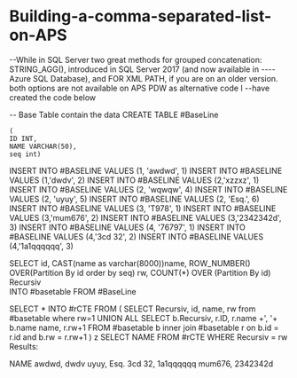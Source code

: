 # Building-a-comma-separated-list-on-APS
--While in SQL Server  two great methods for grouped concatenation: STRING_AGG(), introduced in SQL Server 2017 (and now available in ----Azure SQL Database), and FOR XML PATH, if you are on an older version. both options are not available on APS PDW as alternative code I --have created the code below

-- Base Table contain the data
CREATE TABLE #BaseLine 

	(
	ID INT,
	NAME VARCHAR(50),
	seq int)
 INSERT INTO #BASELINE   VALUES  (1, 'awdwd', 1) 
 INSERT INTO #BASELINE   VALUES  (1,'dwdv', 2) 
 INSERT INTO #BASELINE   VALUES  (2,'xzzxz', 1) 
 INSERT INTO #BASELINE   VALUES  (2, 'wqwqw', 4) 
 INSERT INTO #BASELINE   VALUES  (2, 'uyuy', 5) 
 INSERT INTO #BASELINE   VALUES  (2, 'Esq.', 6) 
 INSERT INTO #BASELINE   VALUES  (3, 'T978', 1)
  INSERT INTO #BASELINE   VALUES  (3,'mum676', 2) 
 INSERT INTO #BASELINE   VALUES  (3,'2342342d', 3) 
  INSERT INTO #BASELINE   VALUES  (4, '76797', 1) 
  INSERT INTO #BASELINE   VALUES  (4,'3cd 32', 2)
   INSERT INTO #BASELINE   VALUES  (4,'1a1qqqqqq', 3) 


   SELECT id, CAST(name as varchar(8000))name, ROW_NUMBER() OVER(Partition By id order by seq) rw,
 COUNT(*) OVER (Partition By id) Recursiv  
 INTO #basetable
 FROM  #BaseLine  
 
SELECT * INTO  #rCTE  FROM ( SELECT Recursiv, id, name, rw 
 from #basetable 
 where rw=1 
 UNION ALL 
 SELECT b.Recursiv, r.ID, r.name +', '+ b.name name, r.rw+1 
 FROM #basetable b inner join 
#basetable r 
 on b.id = r.id and b.rw = r.rw+1 ) z
 SELECT NAME FROM #rCTE WHERE Recursiv = rw 
Results:

NAME
awdwd, dwdv
uyuy, Esq.
3cd 32, 1a1qqqqqq
mum676, 2342342d
